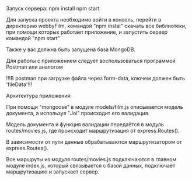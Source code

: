 
Запуск сервера:
npm install
npm start


Для запуска проекта необходимо войти в консоль, 
перейти в директорию webbyFilm, командой "npm instal" скачать все библиотеки, 
при помощи которых работает приложение, и запустить сервер командой "npm start"

Также у вас должна быть запущена база MongoDB.

Для работы с приложением следует воспользоваться программой Postman или аналогом

!!!В postman при загрузке файла через form-data, ключем должен быть 'fileData'!!!


Архитектура приложения:

При помощи "mongoose" в модуле models/film.js описывается модель документа, 
а используя "Joi" происходит его валидация.

Модель документа и функция валидации передаётся в модуль routes/movies.js, 
где происходит маршрутизация от express.Routes().

В зависимости от пути данные обрабатываются маршрутизатором от express.Routes().

Все маршруты из модуля routes/movies.js подключаются в главном модуле index.js,
который связывается с базой данных, подключает маршрутизацию и запускает сервер.
